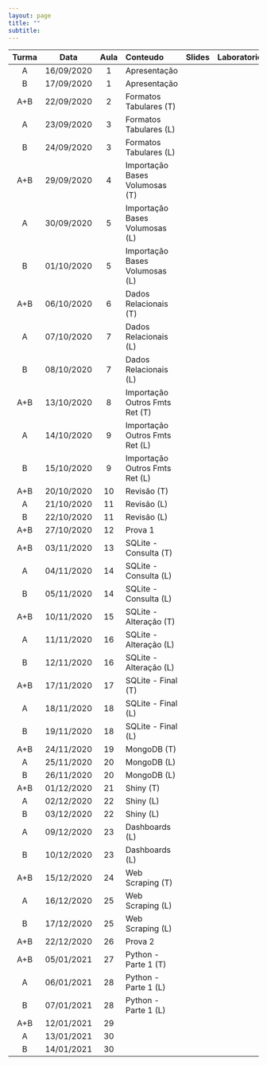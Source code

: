 ```yaml
---
layout: page
title: ""
subtitle:
---
```


|Turma  | Data 	     | Aula   	| Conteudo 	                     | Slides 	  | Laboratorio 	| Video 	|
|:-----:|:------:    |:--------:|:----------	                   |:--------:	|:-------------:	|:-------:|
|A      | 16/09/2020 |   1     	|  Apresentação                  |          	|             	|       	|
|B      | 17/09/2020 |   1     	|  Apresentação                  |         	|             	|       	|
|A+B    | 22/09/2020 |   2     	|  Formatos Tabulares (T)        |         	|             	|       	|
|A      | 23/09/2020 |   3     	|  Formatos Tabulares (L)        |         	|             	|       	|
|B      | 24/09/2020 |   3     	|  Formatos Tabulares (L)        |       	  |             	|       	|
|A+B    | 29/09/2020 |   4     	|  Importação Bases Volumosas (T)|        	|             	|       	|
|A      | 30/09/2020 |   5     	|  Importação Bases Volumosas (L)|        	|             	|       	|
|B      | 01/10/2020 |   5     	|  Importação Bases Volumosas (L)|        	|             	|       	|
|A+B    | 06/10/2020 |   6     	|  Dados Relacionais (T)         |        	|             	|       	|
|A      | 07/10/2020 |   7     	|  Dados Relacionais (L)         |        	|             	|       	|
|B      | 08/10/2020 |   7     	|  Dados Relacionais (L)         |        	|             	|       	|
|A+B    | 13/10/2020 |   8     	|  Importação Outros Fmts Ret (T)|        	|             	|       	|
|A      | 14/10/2020 |   9     	|  Importação Outros Fmts Ret (L)|        	|             	|       	|
|B      | 15/10/2020 |   9     	|  Importação Outros Fmts Ret (L)|        	|             	|       	|
|A+B    | 20/10/2020 |   10    	|  Revisão (T)                   |        	|             	|       	|
|A      | 21/10/2020 |   11    	|  Revisão (L)                   |        	|             	|       	|
|B      | 22/10/2020 |   11    	|  Revisão (L)                   |        	|             	|       	|
|A+B    | 27/10/2020 |   12    	|  Prova 1                       |        	|             	|       	|
|A+B    | 03/11/2020 |   13    	|  SQLite - Consulta (T)         |        	|             	|       	|
|A      | 04/11/2020 |   14    	|  SQLite - Consulta (L)         |        	|             	|       	|
|B      | 05/11/2020 |   14    	|  SQLite - Consulta (L)         |        	|             	|       	|
|A+B    | 10/11/2020 |   15    	|  SQLite - Alteração (T)        |        	|             	|       	|
|A      | 11/11/2020 |   16    	|  SQLite - Alteração (L)        |        	|             	|       	|
|B      | 12/11/2020 |   16    	|  SQLite - Alteração (L)        |        	|             	|       	|
|A+B    | 17/11/2020 |   17    	|  SQLite - Final (T)            |        	|             	|       	|
|A      | 18/11/2020 |   18    	|  SQLite - Final (L)            |        	|             	|       	|
|B      | 19/11/2020 |   18    	|  SQLite - Final (L)            |        	|             	|       	|
|A+B    | 24/11/2020 |   19    	|  MongoDB (T)                   |        	|             	|       	|
|A      | 25/11/2020 |   20    	|  MongoDB (L)                   |        	|             	|       	|
|B      | 26/11/2020 |   20    	|  MongoDB (L)                   |        	|             	|       	|
|A+B    | 01/12/2020 |   21    	|  Shiny (T)                     |        	|             	|       	|
|A      | 02/12/2020 |   22    	|  Shiny (L)                     |        	|             	|       	|
|B      | 03/12/2020 |   22    	|  Shiny (L)                     |        	|             	|       	|
|A      | 09/12/2020 |   23    	|  Dashboards (L)                |        	|             	|       	|
|B      | 10/12/2020 |   23    	|  Dashboards (L)                |        	|             	|       	|
|A+B    | 15/12/2020 |   24    	|  Web Scraping (T)              |        	|             	|       	|
|A      | 16/12/2020 |   25    	|  Web Scraping (L)              |        	|             	|       	|
|B      | 17/12/2020 |   25    	|  Web Scraping (L)              |        	|             	|       	|
|A+B    | 22/12/2020 |   26    	|  Prova 2                       |        	|             	|       	|
|A+B    | 05/01/2021 |   27    	|  Python - Parte 1 (T)          |        	|             	|       	|
|A      | 06/01/2021 |   28    	|  Python - Parte 1 (L)          |        	|             	|       	|
|B      | 07/01/2021 |   28    	|  Python - Parte 1 (L)          |        	|             	|       	|
|A+B    | 12/01/2021 |   29    	|          	|        	|             	|       	|
|A      | 13/01/2021 |   30    	|          	|        	|             	|       	|
|B      | 14/01/2021 |   30    	|          	|        	|             	|       	|
